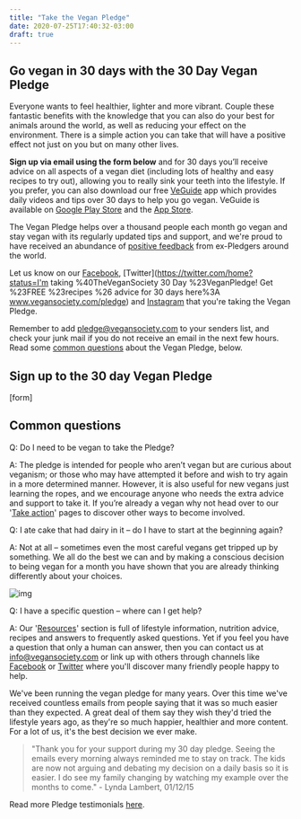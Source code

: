 ```yaml
---
title: "Take the Vegan Pledge"
date: 2020-07-25T17:40:32-03:00
draft: true
---
```

## Go vegan in 30 days with the 30 Day Vegan Pledge

Everyone wants to feel healthier, lighter and more vibrant. Couple these fantastic benefits with the knowledge that you can also do your best for animals around the world, as well as reducing your effect on the environment. There is a simple action you can take that will have a positive effect not just on you but on many other lives.

**Sign up via email using the form below** and for 30 days you’ll receive advice on all aspects of a vegan diet (including lots of healthy and easy recipes to try out), allowing you to really sink your teeth into the lifestyle. If you prefer, you can also download our free [VeGuide](https://vegansociety.com/veguide) app which provides daily videos and tips over 30 days to help you go vegan. VeGuide is available on [Google Play Store](https://play.google.com/store/apps/details?id=com.vegansoc.veguide) and the [App Store](https://itunes.apple.com/gb/app/veguide/id1440723859?mt=8).

The Vegan Pledge helps over a thousand people each month go vegan and stay vegan with its regularly updated tips and support, and we're proud to have received an abundance of [positive feedback](https://www.vegansociety.com/try-vegan/take-vegan-pledge/pledge-testimonials) from ex-Pledgers around the world.

Let us know on our [Facebook](https://www.facebook.com/thevegansociety), [Twitter](https://twitter.com/home?status=I'm taking %40TheVeganSociety 30 Day %23VeganPledge! Get %23FREE %23recipes %26 advice for 30 days here%3A www.vegansociety.com/pledge) and [Instagram](https://www.instagram.com/theoriginalvegansociety) that you're taking the Vegan Pledge.

Remember to add [pledge@vegansociety.com](mailto:pledge@vegansociety.com) to your senders list, and check your junk mail if you do not receive an email in the next few hours. Read some [common questions](https://www.vegansociety.com/go-vegan/take-vegan-pledge#cq) about the Vegan Pledge, below.



## Sign up to the 30 day Vegan Pledge

[form]

## Common questions

Q: Do I need to be vegan to take the Pledge?

A: The pledge is intended for people who aren’t vegan but are curious about veganism; or those who may have attempted it before and wish to try again in a more determined manner. However, it is also useful for new vegans just learning the ropes, and we encourage anyone who needs the extra advice and support to take it. If you’re already a vegan why not head over to our '[Take action](https://www.vegansociety.com/take-action)' pages to discover other ways to become involved.

Q: I ate cake that had dairy in it – do I have to start at the beginning again?

A: Not at all – sometimes even the most careful vegans get tripped up by something. We all do the best we can and by making a conscious decision to being vegan for a month you have shown that you are already thinking differently about your choices.

![img](https://www.vegansociety.com/sites/default/files/uploads/Pledge_385.jpg)

Q: I have a specific question – where can I get help?

A: Our '[Resources](https://www.vegansociety.com/resources)' section is full of lifestyle information, nutrition advice, recipes and answers to frequently asked questions. Yet if you feel you have a question that only a human can answer, then you can contact us at [info@vegansociety.com](mailto:info@vegansociety.com) or link up with others through channels like [Facebook](https://www.facebook.com/TheVeganSociety) or [Twitter](https://twitter.com/TheVeganSociety) where you'll discover many friendly people happy to help.

We've been running the vegan pledge for many years. Over this time we've received countless emails from people saying that it was so much easier than they expected. A great deal of them say they wish they'd tried the lifestyle years ago, as they're so much happier, healthier and more content. For a lot of us, it's the best decision we ever make.

> "Thank you for your support during my 30 day pledge. Seeing the emails every morning always reminded me to stay on track. The kids are now not arguing and debating my decision on a daily basis so it is easier. I do see my family changing by watching my example over the months to come." - Lynda Lambert, 01/12/15

Read more Pledge testimonials [here](https://www.vegansociety.com/try-vegan/take-vegan-pledge/pledge-testimonials).